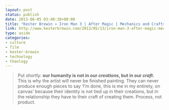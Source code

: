 ```yaml
---
layout: post
status: publish
date: 2013-06-05 03:40:38+00:00
title: "Kester Brewin » Iron Man 3 | After Magic | Mechanics and Craftsmen"
link: http://www.kesterbrewin.com/2013/05/13/iron-man-3-after-magic-mechanics-and-craftsmen/?utm_source=feedly
type: aside
categories:
- culture
- film
- kester-brewin
- technology
- theology
---
```


> 
  
> 
> Put shortly: **our humanity is not in our _creations_, but in our _craft_.** This is why the artist will never be finished painting. They can never produce enough pieces to say ‘I’m done, this is me in my entirety, on canvas’ because their identity is not tied up in their creations, but in the relationship they have to their craft of creating them. Process, not product.
> 
> 

